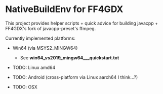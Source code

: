 # NativeBuildEnv for FF4GDX

This project provides helper scripts + quick advice for building javacpp + FF4GDX's fork of javacpp-preset's ffmpeg.

Currently implemented platforms:

- Win64 (via MSYS2_MINGW64)
  
  - See **win64_vs2019_mingw64___quickstart.txt**

- TODO: Linux amd64

- TODO: Android (cross-platform via Linux aarch64 I think...?)

- TODO: OSX



